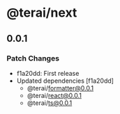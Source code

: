 # @terai/next

## 0.0.1

### Patch Changes

- f1a20dd: First release
- Updated dependencies [f1a20dd]
  - @terai/formatter@0.0.1
  - @terai/react@0.0.1
  - @terai/ts@0.0.1
